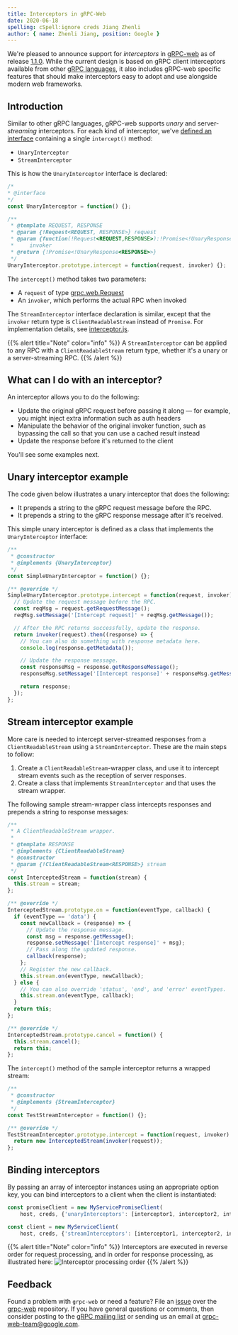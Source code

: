 ```yaml
---
title: Interceptors in gRPC-Web
date: 2020-06-18
spelling: cSpell:ignore creds Jiang Zhenli
author: { name: Zhenli Jiang, position: Google }
---
```


We're pleased to announce support for _interceptors_ in [gRPC-web][] as of
release [1.1.0][]. While the current design is based on gRPC client interceptors
available from other [gRPC languages][], it also includes gRPC-web specific
features that should make interceptors easy to adopt and use alongside modern
web frameworks.

## Introduction

Similar to other gRPC languages, gRPC-web supports _unary_ and
server-_streaming_ interceptors. For each kind of interceptor, we've [defined an
interface][interceptor.js] containing a single `intercept()` method:

- `UnaryInterceptor`
- `StreamInterceptor`

This is how the `UnaryInterceptor` interface is declared:

```js
/*
* @interface
*/
const UnaryInterceptor = function() {};

/**
 * @template REQUEST, RESPONSE
 * @param {!Request<REQUEST, RESPONSE>} request
 * @param {function(!Request<REQUEST,RESPONSE>):!Promise<!UnaryResponse<RESPONSE>>}
 *     invoker
 * @return {!Promise<!UnaryResponse<RESPONSE>>}
 */
UnaryInterceptor.prototype.intercept = function(request, invoker) {};
```

The `intercept()` method takes two parameters:

- A `request` of type [grpc.web.Request][]
- An `invoker`, which performs the actual RPC when invoked

The `StreamInterceptor` interface declaration is similar, except that the
`invoker` return type is `ClientReadableStream` instead of `Promise`. For
implementation details, see [interceptor.js][].

{{% alert title="Note" color="info" %}}
  A `StreamInterceptor` can be applied to any RPC with a `ClientReadableStream`
  return type, whether it's a unary or a server-streaming RPC.
{{% /alert %}}

## What can I do with an interceptor?

An interceptor allows you to do the following:

- Update the original gRPC request before passing it along &mdash; for
  example, you might inject extra information such as auth headers
- Manipulate the behavior of the original invoker function, such as bypassing
  the call so that you can use a cached result instead
- Update the response before it's returned to the client

You'll see some examples next.

## Unary interceptor example

The code given below illustrates a unary interceptor that does the following:

- It prepends a string to the gRPC request message before the RPC.
- It prepends a string to the gRPC response message after it's received.

This simple unary interceptor is defined as a class that implements the
`UnaryInterceptor` interface:

```js
/**
 * @constructor
 * @implements {UnaryInterceptor}
 */
const SimpleUnaryInterceptor = function() {};

/** @override */
SimpleUnaryInterceptor.prototype.intercept = function(request, invoker) {
  // Update the request message before the RPC.
  const reqMsg = request.getRequestMessage();
  reqMsg.setMessage('[Intercept request]' + reqMsg.getMessage());

  // After the RPC returns successfully, update the response.
  return invoker(request).then((response) => {
    // You can also do something with response metadata here.
    console.log(response.getMetadata());

    // Update the response message.
    const responseMsg = response.getResponseMessage();
    responseMsg.setMessage('[Intercept response]' + responseMsg.getMessage());

    return response;
  });
};
```

## Stream interceptor example

More care is needed to intercept server-streamed responses from a
`ClientReadableStream` using a `StreamInterceptor`. These are the main steps to
follow:

 1. Create a `ClientReadableStream`-wrapper class, and use it to intercept
    stream events such as the reception of server responses.
 2. Create a class that implements `StreamInterceptor` and that uses the stream
    wrapper.

The following sample stream-wrapper class intercepts responses and prepends a
string to response messages:

```js
/**
 * A ClientReadableStream wrapper.
 *
 * @template RESPONSE
 * @implements {ClientReadableStream}
 * @constructor
 * @param {!ClientReadableStream<RESPONSE>} stream
 */
const InterceptedStream = function(stream) {
  this.stream = stream;
};

/** @override */
InterceptedStream.prototype.on = function(eventType, callback) {
  if (eventType == 'data') {
    const newCallback = (response) => {
      // Update the response message.
      const msg = response.getMessage();
      response.setMessage('[Intercept response]' + msg);
      // Pass along the updated response.
      callback(response);
    };
    // Register the new callback.
    this.stream.on(eventType, newCallback);
  } else {
    // You can also override 'status', 'end', and 'error' eventTypes.
    this.stream.on(eventType, callback);
  }
  return this;
};

/** @override */
InterceptedStream.prototype.cancel = function() {
  this.stream.cancel();
  return this;
};
```

The `intercept()` method of the sample interceptor returns a wrapped stream:

```js
/**
 * @constructor
 * @implements {StreamInterceptor}
 */
const TestStreamInterceptor = function() {};

/** @override */
TestStreamInterceptor.prototype.intercept = function(request, invoker) {
  return new InterceptedStream(invoker(request));
};
```

## Binding interceptors

By passing an array of interceptor instances using an appropriate option key,
you can bind interceptors to a client when the client is instantiated:

```js
const promiseClient = new MyServicePromiseClient(
    host, creds, {'unaryInterceptors': [interceptor1, interceptor2, interceptor3]});

const client = new MyServiceClient(
    host, creds, {'streamInterceptors': [interceptor1, interceptor2, interceptor3]});
```

{{% alert title="Note" color="info" %}}
  Interceptors are executed in reverse order for request processing, and in
  order for response processing, as illustrated here:
  ![Interceptor processing order](/img/grpc-web-interceptors.png)
{{% /alert %}}

## Feedback

Found a problem with `grpc-web` or need a feature? File an [issue][] over the
[grpc-web][] repository. If you have general questions or comments, then
consider posting to the [gRPC mailing list][] or sending us an email at
[grpc-web-team@google.com][].

[1.1.0]: https://github.com/grpc/grpc-web/releases/tag/1.1.0
[gRPC languages]: /docs/languages/
[gRPC mailing list]: https://groups.google.com/g/grpc-io
[grpc-web-team@google.com]: mailto:grpc-web-team@google.com
[grpc-web]: https://github.com/grpc/grpc-web
[grpc.web.Request]: https://github.com/grpc/grpc-web/blob/master/javascript/net/grpc/web/request.js
[interceptor.js]: https://github.com/grpc/grpc-web/blob/master/javascript/net/grpc/web/interceptor.js
[issue]: https://github.com/grpc/grpc-web/issues/new

